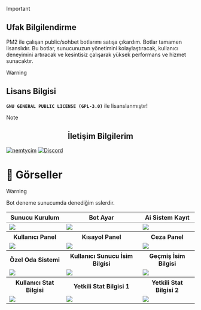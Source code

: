 
 > [!IMPORTANT]
> ## Ufak Bilgilendirme
> PM2 ile çalışan public/sohbet botlarımı satışa çıkardım. Botlar tamamen lisanslıdır. Bu botlar, sunucunuzun yönetimini kolaylaştıracak, kullanıcı deneyimini artıracak ve kesintisiz çalışarak yüksek performans ve hizmet sunacaktır.

> [!WARNING]
> ## Lisans Bilgisi
> **` GNU GENERAL PUBLIC LICENSE (GPL-3.0) `** ile lisanslanmıştır!

> [!NOTE]  
> ## <center>İletişim Bilgilerim</center>
> [![nemtycim](https://img.shields.io/badge/Instagram-E4405F?style=for-the-badge&logo=instagram&logoColor=white)](https://www.instagram.com/nemtycim/)
> [![Discord](https://img.shields.io/badge/Discord-7289DA?style=for-the-badge&logo=discord&logoColor=white)](https://discord.com/users/952214954931544164) 



# 📸 Görseller
> [!WARNING]
> Bot deneme sunucumda denediğim sslerdir.

<table>
 <tr>
  <th>Sunucu Kurulum</th>
  <th>Bot Ayar</th>
  <th>Ai Sistem Kayıt</th>
 </tr>
 <tbody>
  <td><img src="https://media.discordapp.net/attachments/1163892206520770700/1261773682351804577/Guild.Setup.Command.png?ex=66942dd0&is=6692dc50&hm=66252ca9b687fb6e4ad634c9c88a0880c837a0b4bcedd7265ee805090db95f1d&=&format=webp&quality=lossless&width=522&height=237" style="max-width: 100%;"></td>
 <td><img src="https://media.discordapp.net/attachments/1163892206520770700/1261773682053873766/Bot.Settings.Command.png?ex=66942dd0&is=6692dc50&hm=fb94084d52705cbc8902ead3ce1bbca8638bd917e90926521e78c13b7882c6ef&=&format=webp&quality=lossless&width=526&height=230" style="max-width: 100%;"></td>
 <td><img src="https://media.discordapp.net/attachments/1163892206520770700/1261773681798152192/Ai.System.Command.png?ex=66942dd0&is=6692dc50&hm=110e29faf51e7eb9a62b2423c9b5465c3c057cbab7ff3d5453e51e4e9227b99e&=&format=webp&quality=lossless&width=965&height=249" style="max-width: 100%;"></td>
<tr>
  <th>Kullanıcı Panel</th>
  <th>Kısayol Panel</th>
  <th>Ceza Panel</th>
 </tr>
 <td><img src="https://media.discordapp.net/attachments/1163892206520770700/1261773681550692434/User.Button.Command.png?ex=66942dd0&is=6692dc50&hm=2d2a9c7026b085e41fbb0f7dec30d7aa539fd067ab728cf48ed60bd4e726af7f&=&format=webp&quality=lossless&width=647&height=466" style="max-width: 100%;"></td>
<td><img src="https://media.discordapp.net/attachments/1163892206520770700/1261773681324064828/ShortCut.Command.png?ex=66942dd0&is=6692dc50&hm=b3dfad0fde147ab82359538ad4e030baa09e279fe2d88898342e22e22bb11bc3&=&format=webp&quality=lossless&width=728&height=113" style="max-width: 100%;"></td>
<td><img src="https://media.discordapp.net/attachments/1163892206520770700/1261773681114353704/Punitive.Panel.Command.png?ex=66942dd0&is=6692dc50&hm=233d0a5303113952ad1b41f082a1d14460da3604e59e9c76b8b4949016479826&=&format=webp&quality=lossless&width=1123&height=147" style="max-width: 100%;"></td>
<tr>
  <th>Özel Oda Sistemi</th>
  <th>Kullanıcı Sunucu İsim Bilgisi</th>
  <th>Geçmiş İsim Bilgisi</th>
 </tr>
 <td><img src="https://media.discordapp.net/attachments/1163892206520770700/1261773680849981581/Secret.Room.Panel.png?ex=66942dd0&is=6692dc50&hm=b049df61d1119b9869d49cefa1ea4aa24de478508217c5debf5201c7adeea083&=&format=webp&quality=lossless&width=757&height=300" style="max-width: 100%;"></td>
<td><img src="https://media.discordapp.net/attachments/1163892206520770700/1261773680510374039/Other.Guild.Names.Command.png?ex=66942dd0&is=6692dc50&hm=e6938de86098cbd98fa83c2267f37d9a185971798778441dd756065b3c655379&=&format=webp&quality=lossless&width=634&height=461" style="max-width: 100%;"></td>
<td><img src="https://media.discordapp.net/attachments/1163892206520770700/1261773680090812426/User.Names.Command.png?ex=66942dcf&is=6692dc4f&hm=bfbb7a2ec1adcf14ecede531fc6f2f2b54edaae4cb2da8e219c82ba76228fc5c&=&format=webp&quality=lossless&width=555&height=174" style="max-width: 100%;"></td>
<tr>
  <th>Kullanıcı Stat Bilgisi</th>
  <th>Yetkili Stat Bilgisi 1</th>
  <th>Yetkili Stat Bilgisi 2</th>
 </tr>
  <td><img src="https://media.discordapp.net/attachments/1163892206520770700/1261773648390393866/Member.Stat.Command.png?ex=66942dc8&is=6692dc48&hm=057fd6b77cd0798aec622bf5736464a3834f51b9c0160147e219eeedab3e6d06&=&format=webp&quality=lossless&width=553&height=662" style="max-width: 100%;"></td>
<td><img src="https://media.discordapp.net/attachments/1163892206520770700/1261773648075690055/Member.Staff.Command.Page1.png?ex=66942dc8&is=6692dc48&hm=b8a86044462d89697409d3f38af9a5638cadbcb7fc541be7cab4c92926f9f49a&=&format=webp&quality=lossless&width=564&height=451" style="max-width: 100%;"></td>
<td><img src="https://media.discordapp.net/attachments/1163892206520770700/1261773647300006020/Member.Staff.Command.Page2.png?ex=66942dc8&is=6692dc48&hm=2ffec6903d373e952af4499957cac5f48cd7959053ee947d02e1b93d63cd4238&=&format=webp&quality=lossless&width=634&height=414" style="max-width: 100%;"></td>
 </tbody>
</table>




